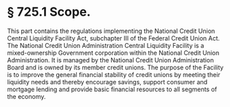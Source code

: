 # § 725.1   Scope.

This part contains the regulations implementing the National Credit Union Central Liquidity Facility Act, subchapter III of the Federal Credit Union Act. The National Credit Union Administration Central Liquidity Facility is a mixed-ownership Government corporation within the National Credit Union Administration. It is managed by the National Credit Union Administration Board and is owned by its member credit unions. The purpose of the Facility is to improve the general financial stability of credit unions by meeting their liquidity needs and thereby encourage savings, support consumer and mortgage lending and provide basic financial resources to all segments of the economy.




